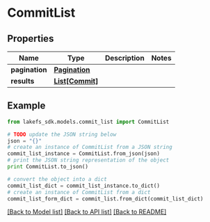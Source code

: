 # CommitList


## Properties

Name | Type | Description | Notes
------------ | ------------- | ------------- | -------------
**pagination** | [**Pagination**](Pagination.md) |  | 
**results** | [**List[Commit]**](Commit.md) |  | 

## Example

```python
from lakefs_sdk.models.commit_list import CommitList

# TODO update the JSON string below
json = "{}"
# create an instance of CommitList from a JSON string
commit_list_instance = CommitList.from_json(json)
# print the JSON string representation of the object
print CommitList.to_json()

# convert the object into a dict
commit_list_dict = commit_list_instance.to_dict()
# create an instance of CommitList from a dict
commit_list_form_dict = commit_list.from_dict(commit_list_dict)
```
[[Back to Model list]](../README.md#documentation-for-models) [[Back to API list]](../README.md#documentation-for-api-endpoints) [[Back to README]](../README.md)


